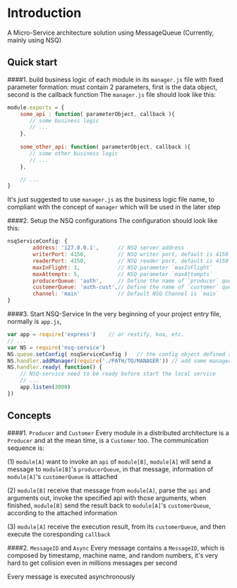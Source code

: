 Introduction
============
A Micro-Service architecture solution using MessageQueue (Currently, mainly using NSQ)


Quick start
-----------
####1. build business logic of each module in its `manager.js` file with fixed parameter formation: must contain 2 parameters, first is the data object, second is the callback function
The `manager.js` file should look like this:
```javascript
module.exports = {
    some_api : function( parameterObject, callback ){
       // some business logic
       // ...
    },
    
    some_other_api: function( parameterObject, callback ){
       // some other business logic
       // ...
    },

    // ...   
}
```
It's just suggested to use `manager.js` as the business logic file name, to compliant with the concept of `manager` which will be used in the later step

####2. Setup the NSQ configurations
The configuration should look like this:
```javascript
nsqServiceConfig: {
        address: '127.0.0.1',      // NSQ server address
        writerPort: 4150,          // NSQ writer port, default is 4150
        readerPort: 4150,          // NSQ reader port, default is 4150
        maxInFlight: 1,            // NSQ parameter `maxInFlight`
        maxAttempts: 5,            // NSQ parameter `maxAttempts`
        producerQueue: 'auth',     // Define the name of `producer` queue
        customerQueue: 'auth-cust',// Define the name of `customer` queue
        channel: 'main'            // Default NSQ Channel is `main`
}
```

####3. Start NSQ-Service
In the very beginning of your project entry file, normally is `app.js`,
```javascript
var app = require('express')    // or restify, koa, etc.
// ...
var NS = require('nsq-service')
NS.queue.setConfig( nsqServiceConfig )   // the config object defined above
NS.handler.addManager(require('./PATH/TO/MANAGER')) // add some manager
NS.handler.ready( function() {      
    // NSQ-service need to be ready before start the local service
    // ...
    app.listen(3000)
})
```

Concepts
-------------
####1. `Producer` and `Customer`
Every module in a distributed architecture is a `Producer` and at the mean time, is a `Customer` too. The communication sequence is:

(1) `module[A]` want to invoke an `api` of `module[B]`, 
    `module[A]` will send a message to `module[B]`'s `producerQueue`, 
    in that message, 
    information of `module[A]`'s `customerQueue` is attached

(2) `module[B]` receive that message from `module[A]`, 
    parse the `api` and arguments out, 
    invoke the specified api with those arguments, 
    when finished, 
    `module[B]` send the result back to `module[A]`'s `customerQueue`,
    according to the attached information

(3) `module[A]` receive the execution result,
    from its `customerQueue`,
    and then execute the coresponding `callback`

####2. `MessageID` and `Async`
Every message contains a `MessageID`, which is composed by timestamp, machine name, and random numbers, it's very hard to get collision even in millions messages per second

Every message is executed asynchronously

